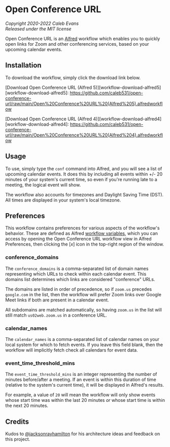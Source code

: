 # Open Conference URL

*Copyright 2020-2022 Caleb Evans*  
*Released under the MIT license*

Open Conference URL is an [Alfred][alfred] workflow which enables you to quickly
open links for Zoom and other conferencing services, based on your upcoming
calendar events.

[alfred]: https://www.alfredapp.com/

## Installation

To download the workflow, simply click the download link below.

[Download Open Conference URL (Alfred 5)][workflow-download-alfred5]
[workflow-download-alfred5]: https://github.com/caleb531/open-conference-url/raw/main/Open%20Conference%20URL%20(Alfred%205).alfredworkflow

[Download Open Conference URL (Alfred 4)][workflow-download-alfred4]
[workflow-download-alfred4]: https://github.com/caleb531/open-conference-url/raw/main/Open%20Conference%20URL%20(Alfred%204).alfredworkflow

## Usage

To use, simply type the `conf` command into Alfred, and you will see a list of
upcoming calendar events. It does this by including all events within +/- 20
minutes of your system's current time, so even if you're running late to a
meeting, the logical event will show.

The workflow also accounts for timezones and Daylight Saving Time (DST). All
times are displayed in your system's local timezone.

## Preferences

This workflow contains preferences for various aspects of the workflow's
behavior. These are defined as Alfred [workflow variables][workflow-vars],
which you can access by opening the Open Conference URL workflow view in Alfred
Preferences, then clicking the \[_x_\] icon in the top-right region of the
window.

[workflow-vars]: https://www.alfredapp.com/help/workflows/advanced/variables/

### conference_domains

The `conference_domains` is a comma-separated list of domain names
representing which URLs to check within each calendar event. This domains list
determines which links are considered "conference" URLs.

The domains are listed in order of precedence, so if `zoom.us` precedes
`google.com` in the list, then the workflow will prefer Zoom links over Google
Meet links if both are present in a calendar event.

All subdomains are matched automatically, so having `zoom.us` in the list will
still match `us02web.zoom.us` in a conference URL.

### calendar_names

The `calendar_names` is a comma-separated list of calendar names on your local
system for which to fetch events. If you leave this field blank, then the
workflow will implicitly fetch check all calendars for event data.

### event_time_threshold_mins

The `event_time_threshold_mins` is an integer representing the number of
minutes before/after a meeting. If an event is within this duration of time
(relative to the system's current time), it will be displayed in Alfred's
results.

For example, a value of `20` will mean the workflow will only show
events whose start time was within the last 20 minutes *or* whose start time is
within the next 20 minutes.

## Credits

Kudos to [@jacksonrayhamilton][jrh] for his architecture ideas and feedback on
this project.

[jrh]: https://github.com/jacksonrayhamilton
